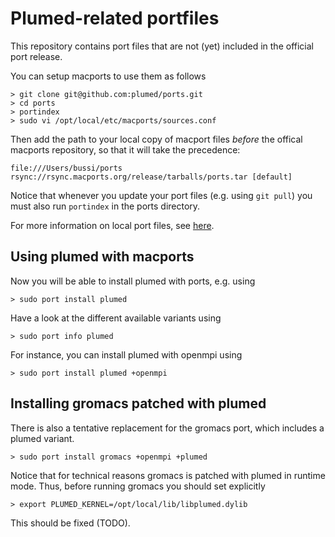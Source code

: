 Plumed-related portfiles
========================

This repository contains port files that are not (yet) included in the official port
release.

You can setup macports to use them as follows

    > git clone git@github.com:plumed/ports.git
    > cd ports
    > portindex
    > sudo vi /opt/local/etc/macports/sources.conf

Then add the path to your local copy of macport files *before* the offical macports repository,
so that it will take the precedence:

    file:///Users/bussi/ports
    rsync://rsync.macports.org/release/tarballs/ports.tar [default]

Notice that whenever you update your port files (e.g. using `git pull`) you must
also run `portindex` in the ports directory.

For more information on local port files, see
[here](https://guide.macports.org/chunked/development.local-repositories.html).

Using plumed with macports
--------------------------

Now you will be able to install plumed with ports, e.g. using

    > sudo port install plumed

Have a look at the different available variants using

    > sudo port info plumed

For instance, you can install plumed with openmpi using

    > sudo port install plumed +openmpi


Installing gromacs patched with plumed
--------------------------------------

There is also a tentative replacement for the gromacs port, which
includes a plumed variant.

    > sudo port install gromacs +openmpi +plumed

Notice that for technical reasons gromacs is patched with plumed
in runtime mode. Thus, before running gromacs you should set
explicitly

    > export PLUMED_KERNEL=/opt/local/lib/libplumed.dylib

This should be fixed (TODO).



